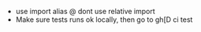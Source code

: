 - use import alias @ dont use relative import
- Make sure tests runs ok locally, then go to gh[D ci test
